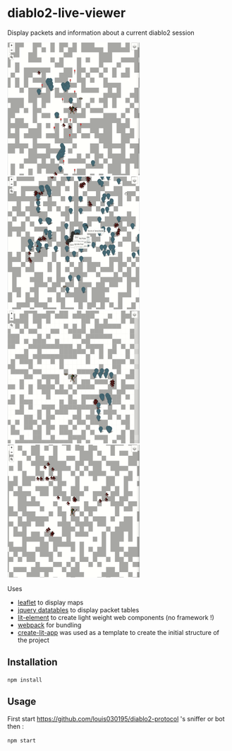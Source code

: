 # diablo2-live-viewer

Display packets and information about a current diablo2 session

<img src="images/base_viewer.gif" width="300" height="300">

<img src="images/filters_viewer.gif" width="300" height="300">

<img src="images/tp_viewer.gif" width="300" height="300">

<img src="images/mobs_viewer.gif" width="300" height="300">

Uses
* [leaflet](https://leafletjs.com/) to display maps
* [jquery datatables](https://datatables.net/) to display packet tables
* [lit-element](https://lit-element.polymer-project.org/) to create light weight web components (no framework !)
* [webpack](https://webpack.js.org/) for bundling
* [create-lit-app](https://github.com/thepassle/create-lit-app) was used as a template to create the initial structure of the project

## Installation

`npm install`

## Usage

First start https://github.com/louis030195/diablo2-protocol 's sniffer or bot then :

`npm start`
